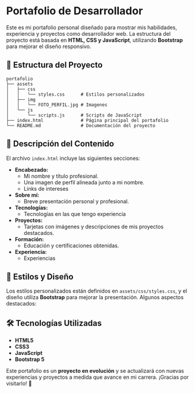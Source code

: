 # Portafolio de Desarrollador

Este es mi portafolio personal diseñado para mostrar mis habilidades, experiencia y proyectos como desarrollador web. La estructura del proyecto está basada en **HTML, CSS y JavaScript**, utilizando **Bootstrap** para mejorar el diseño responsivo.

## 📂 Estructura del Proyecto

```
portafolio
├── assets
│   ├── css
│   │   └── styles.css      # Estilos personalizados
│   ├── img
│   │   └── FOTO_PERFIL.jpg # Imagenes
│   └── js
│       └── scripts.js      # Scripts de JavaScript
├── index.html              # Página principal del portafolio
└── README.md               # Documentación del proyecto
```

## 📌 Descripción del Contenido

El archivo `index.html` incluye las siguientes secciones:

- **Encabezado:**
  - Mi nombre y título profesional.
  - Una imagen de perfil alineada junto a mi nombre.
  - Links de intereses
- **Sobre mí:**
  - Breve presentación personal y profesional.
- **Tecnologías:**
  - Tecnologías en las que tengo experiencia
- **Proyectos:**
  - Tarjetas con imágenes y descripciones de mis proyectos destacados.
- **Formación:**
  - Educación y certificaciones obtenidas.
- **Experiencia:**
  - Experiencias

## 🎨 Estilos y Diseño

Los estilos personalizados están definidos en `assets/css/styles.css`, y el diseño utiliza **Bootstrap** para mejorar la presentación. Algunos aspectos destacados:

## 🛠️ Tecnologías Utilizadas

- **HTML5**
- **CSS3**
- **JavaScript**
- **Bootstrap 5**

Este portafolio es un **proyecto en evolución** y se actualizará con nuevas experiencias y proyectos a medida que avance en mi carrera. ¡Gracias por visitarlo! 🚀
